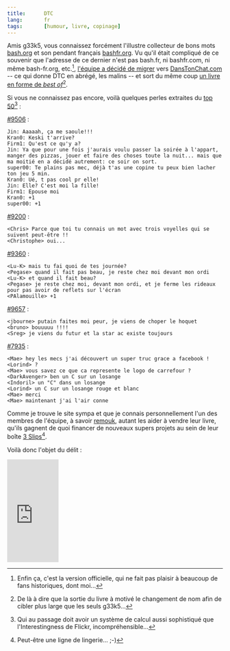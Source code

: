 ```yaml
--- 
title:      DTC 
lang:       fr 
tags:       [humour, livre, copinage]
---
```


Amis g33k5, vous connaissez forcément l'illustre collecteur de bons mots [bash.org](http://bash.org/) et son pendant français [bashfr.org](http://bashfr.org/). Vu qu'il était compliqué de ce souvenir que l'adresse de ce dernier n'est pas bash.fr, ni bashfr.com, ni même bash-fr.org, etc.[^1], [l'équipe a décidé de migrer](http://shiii.org/2009/05/13/danton-tchate/) vers [DansTonChat.com](http://danstonchat.com/) -- ce qui donne DTC en abrégé, les malins -- et sort du même coup [un livre en forme de *best of*](http://danstonchat.com/?livre)[^2].

[^1]: Enfin ça, c'est la version officielle, qui ne fait pas plaisir à beaucoup de fans historiques, dont moi...

[^2]: De là à dire que la sortie du livre à motivé le changement de nom afin de cibler plus large que les seuls g33k5...

Si vous ne connaissez pas encore, voilà quelques perles extraites du [top 50](http://danstonchat.com/?sort=top50)[^3]  :

[#9506](http://danstonchat.com/?9506) :

```
Jin: Aaaaah, ça me saoule!!!Kran0: Keski t'arrive?
Firm1: Qu'est ce qu'y a?
Jin: Ya que pour une fois j'aurais voulu passer la soirée à l'appart, manger des pizzas, jouer et faire des choses toute la nuit... mais que ma moitié en a décidé autrement: ce soir on sort.
super00: Te plains pas mec, déjà t'as une copine tu peux bien lacher ton jeu 5 min.
Kran0: Ué, t pas cool pr elle!
Jin: Elle? C'est moi la fille!
Firm1: Epouse moi
Kran0: +1
super00: +1
```

[#9200](http://danstonchat.com/?9200) :

```
<Chris> Parce que toi tu connais un mot avec trois voyelles qui se suivent peut-être !!
<Christophe> oui...
```

[#9360](http://danstonchat.com/?9360) :

```
<Lu-K> mais tu fai quoi de tes journée?
<Pegase> quand il fait pas beau, je reste chez moi devant mon ordi
<Lu-K> et quand il fait beau?
<Pegase> je reste chez moi, devant mon ordi, et je ferme les rideaux pour pas avoir de reflets sur l'écran
<PAlamouille> +1
```

[#9657](http://danstonchat.com/?9657) :

```
<jbourne> putain faites moi peur, je viens de choper le hoquet
<bruno> bouuuuu !!!!
<Sreg> je viens du futur et la star ac existe toujours
```

[#7935](http://danstonchat.com/?7935) :

```
<Mae> hey les mecs j'ai découvert un super truc grace a facebook !
<Lorind> ?
<Mae> vous savez ce que ca represente le logo de carrefour ?
<DarkAvenger> ben un C sur un losange
<Indoril> un "C" dans un losange
<Lorind> un C sur un losange rouge et blanc
<Mae> merci
<Mae> maintenant j'ai l'air conne
```

Comme je trouve le site sympa et que je connais personnellement l'un des membres de l'équipe, à savoir [remouk](http://shiii.org/), autant les aider à vendre leur livre, qu'ils gagnent de quoi financer de nouveaux supers projets au sein de leur boîte [3 Slips](http://3slips.fr/)[^4].

Voilà donc l'objet du délit :

<html><iframe src="http://rcm-fr.amazon.fr/e/cm?t=gasteroprod-21&o=8&p=8&l=as1&asins=2350760995&md=0V7HTNAW9BB7KPZWWWG2&fc1=000000&IS2=1&lt1=_top&m=amazon&lc1=0000FF&bc1=FFFFFF&bg1=FFFFFF&f=ifr" style="width:120px;height:240px;" scrolling="no" marginwidth="0" marginheight="0" frameborder="0"></iframe>
</html>

[^3]: Qui au passage doit avoir un système de calcul aussi sophistiqué que l'Interestingness de Flickr, incompréhensible...

[^4]: Peut-être une ligne de lingerie... ;-)
